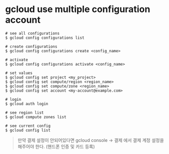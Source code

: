 #  gcloud use multiple configuration account


```
# see all configurations
$ gcloud config configurations list

# create configurations
$ gcloud config configurations create <config_name>

# activate
$ gcloud config configurations activate <config_name>

# set values
$ gcloud config set project <my_project>
$ gcloud config set compute/region <region_name>
$ gcloud config set compute/zone <region_name>
$ gcloud config set account <my-account@example.com>

# login
$ gcloud auth login

# see region list
$ gcloud compute zones list

# see current config
$ gcloud config list
```

> 만약 결제 설정이 안되어있다면 gcloud console -> 결제 에서 결제 계정 설정을 해주어야 한다. (핸드폰 인증 및 카드 등록)
